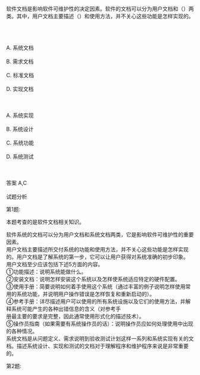 <div class="detail lh2"><p>软件文档是影响软件可维护性的决定因素。软件的文档可以分为用户文档和（）两类。其中，用户文档主要描述（）和使用方法，并不关心这些功能是怎样实现的。<br/><br/></p><br/><br/>A. 系统文档<br/><br/>B. 需求文档<br/><br/>C. 标准文档<br/><br/>D. 实现文档<br/><br/><br/><br/>A. 系统实现<br/><br/>B. 系统设计<br/><br/>C. 系统功能<br/><br/>D. 系统测试<br/><br/><br/><br/>答案 A,C<br/><br/>试题分析<br/><p>第1题:</p><p>本题考查的是软件文档相关知识。</p><p>软件系统的文档可以分为用户文档和系统文档两类，它是影响软件可维护性的重要因素。<br/>用户文档主要描述所交付系统的功能和使用方法，并不关心这些功能是怎样实现的。用户文档是了解系统的第一步，它可以让用户获得对系统准确的初步印象。<br/>用户文档至少应该包括下述5方面的内容。<br/>①功能描述：说明系统能做什么。<br/>②安装文档：说明怎样安装这个系统以及怎样使系统适应特定的硬件配置。<br/>③使用手册：简要说明如何着手使用这个系统（通过丰富的例子说明怎样使用常用的系统功能，并说明用户操作错误是怎样恢复和重新启动的）。<br/>④参考手册：详尽描述用户可以使用的所有系统设施以及它们的使用方法，并解释系统可能产生的各种出错信息的含义（对参考手<br/>册最主要的要求是完整，因此通常使用形式化的描述技术）。<br/>⑤操作员指南（如果需要有系统操作员的话）：说明操作员应如何处理使用中出现的各种情况。<br/>系统文档是从问题定义、需求说明到验收测试计划这样一系列和系统实现有关的文档。描述系统设计、实现和测试的文档对于理解程序和维护程序来说是非常重要的。<br/></p><p>第2题:</p><p><br/></p></div>